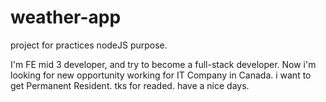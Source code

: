 # weather-app
project for practices nodeJS purpose.

I'm FE mid 3 developer, and try to become a full-stack developer.
Now i'm looking for new opportunity working for IT Company in Canada. i want to get Permanent Resident. tks for readed. have a nice days. 